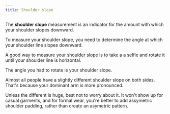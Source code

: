 ```yaml
---
title: Shoulder slope
---
```


The **shoulder slope** measurement is an indicator for the amount with which your shoulder slopes downward. 

To measure your shoulder slope, you need to determine the angle at which your shoulder line slopes downward.

A good way to measure your shoulder slope is to take a 
a selfie and rotate it until your shoulder line is horizontal.

The angle you had to rotate is your shoulder slope.

<Note>

Almost all people have a slightly different shoulder slope on both sides.
That's because your dominant arm is more pronounced.

Unless the different is huge, best not to worry about it.
It won't show up for casual garments, and for formal wear, you're better to add
assymetric shoulder padding, rather than create an asymetric pattern.

</Note>
